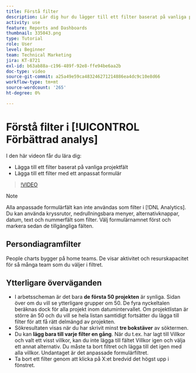 ```yaml
---
title: Förstå filter
description: Lär dig hur du lägger till ett filter baserat på vanliga projektfält och hur du lägger till ett filter med ett anpassat formulär, allt i [!UICONTROL Förbättrad analys].
activity: use
feature: Reports and Dashboards
thumbnail: 335043.png
type: Tutorial
role: User
level: Beginner
team: Technical Marketing
jira: KT-8721
exl-id: b63ab88a-c196-489f-92e8-ffe94be6aa2b
doc-type: video
source-git-commit: a25a49e59ca483246271214886ea4dc9c10e8d66
workflow-type: tm+mt
source-wordcount: '265'
ht-degree: 0%

---
```


# Förstå filter i [!UICONTROL Förbättrad analys]

I den här videon får du lära dig:

* Lägga till ett filter baserat på vanliga projektfält
* Lägga till ett filter med ett anpassat formulär

>[!VIDEO](https://video.tv.adobe.com/v/335043/?quality=12&learn=on)

>[!NOTE]
>
>Alla anpassade formulärfält kan inte användas som filter i [!DNL Analytics]. Du kan använda kryssrutor, nedrullningsbara menyer, alternativknappar, datum, text och nummerfält som filter. Välj formulärnamnet först och markera sedan de tillgängliga fälten.

## Persondiagramfilter

People charts bygger på home teams. De visar aktivitet och resurskapacitet för så många team som du väljer i filtret.

## Ytterligare överväganden

* I arbetsscheman är det bara **de första 50 projekten** är synliga. Sidan över om du vill se ytterligare grupper om 50. De fyra nyckeltalen beräknas dock för alla projekt inom datumintervallet. Om projektlistan är större än 50 och du vill se hela listan samtidigt fortsätter du lägga till filter för att få rätt delmängd av projekten.
* Sökresultaten visas när du har skrivit minst **tre bokstäver** av söktermen.
* Du kan **lägg bara till varje filter en gång**. När du t.ex. har lagt till Villkor och valt ett visst villkor, kan du inte lägga till fältet Villkor igen och välja ett annat alternativ. Du måste ta bort filtret och lägga till det igen med alla villkor. Undantaget är det anpassade formulärfiltret.
* Ta bort ett filter genom att klicka på X:et bredvid det högst upp i fönstret.
